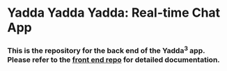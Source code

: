# Yadda Yadda Yadda: Real-time Chat App

### This is the repository for the back end of the Yadda<sup>3</sup> app. Please refer to the [front end repo](https://github.com/et-codes/chat-frontend) for detailed documentation.
